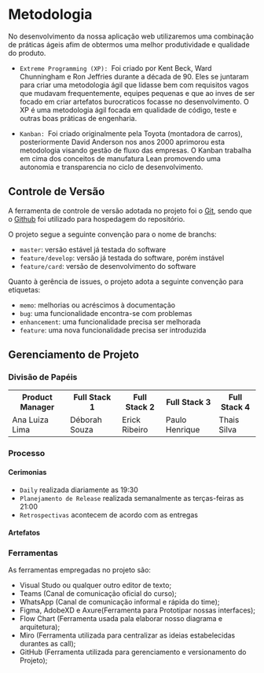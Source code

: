 
# Metodologia

No desenvolvimento da nossa aplicação web utilizaremos uma combinação de práticas ágeis afim de obtermos uma melhor produtividade e qualidade do produto.

- `Extreme Programming (XP): `Foi criado por Kent Beck, Ward Chunningham e Ron Jeffries durante a década de 90. Eles se juntaram para criar uma metodologia ágil que lidasse bem com requisitos vagos que mudavam frequentemente, equipes pequenas e que ao inves de ser focado em criar artefatos burocraticos focasse no desenvolvimento. O XP é uma metodologia ágil focada em qualidade de código, teste e outras boas práticas de engenharia.

- `Kanban: `Foi criado originalmente pela Toyota (montadora de carros), posteriormente David Anderson nos anos 2000 aprimorou esta metodologia visando gestão de fluxo das empresas. O Kanban trabalha em cima dos conceitos de manufatura Lean promovendo uma autonomia e transparencia no ciclo de desenvolvimento.

## Controle de Versão

A ferramenta de controle de versão adotada no projeto foi o
[Git](https://git-scm.com/), sendo que o [Github](https://github.com)
foi utilizado para hospedagem do repositório.

O projeto segue a seguinte convenção para o nome de branchs:

- `master`: versão estável já testada do software
- `feature/develop`: versão já testada do software, porém instável
- `feature/card`: versão de desenvolvimento do software

Quanto à gerência de issues, o projeto adota a seguinte convenção para
etiquetas:

- `memo`: melhorias ou acréscimos à documentação
- `bug`: uma funcionalidade encontra-se com problemas
- `enhancement`: uma funcionalidade precisa ser melhorada
- `feature`: uma nova funcionalidade precisa ser introduzida

## Gerenciamento de Projeto

### Divisão de Papéis

<table>
    <tr>
        <th>Product Manager</th>
        <th>Full Stack 1</th>
        <th>Full Stack 2</th>
        <th>Full Stack 3</th>
        <th>Full Stack 4</th>
    </tr>
    <tr>
        <td>Ana Luiza Lima</td>
        <td>Déborah Souza</td>
        <td>Erick Ribeiro</td>
        <td>Paulo Henrique</td>
        <td>Thais Silva</td>
    </tr>
</table>

### Processo

#### Cerimonias
- `Daily` realizada diariamente as 19:30
- `Planejamento de Release` realizada semanalmente as terças-feiras as 21:00
- `Retrospectivas` acontecem de acordo com as entregas

#### Artefatos

### Ferramentas

As ferramentas empregadas no projeto são:

<ul>
    <li>Visual Studo ou qualquer outro editor de texto;</li>
    <li>Teams (Canal de comunicação oficial do curso);</li>
    <li>WhatsApp (Canal de comunicação informal e rápida do time);</li>
    <li>Figma, AdobeXD e Axure(Ferramenta para Prototipar nossas interfaces);</li>
    <li>Flow Chart (Ferramenta usada pala elaborar nosso diagrama e arquitetura);</li>
    <li>Miro (Ferramenta utilizada para centralizar as ideias estabelecidas durantes as call);</li>
    <li>GitHub (Ferramenta utilizada para gerenciamento e versionamento do Projeto);</li>
</ul>

